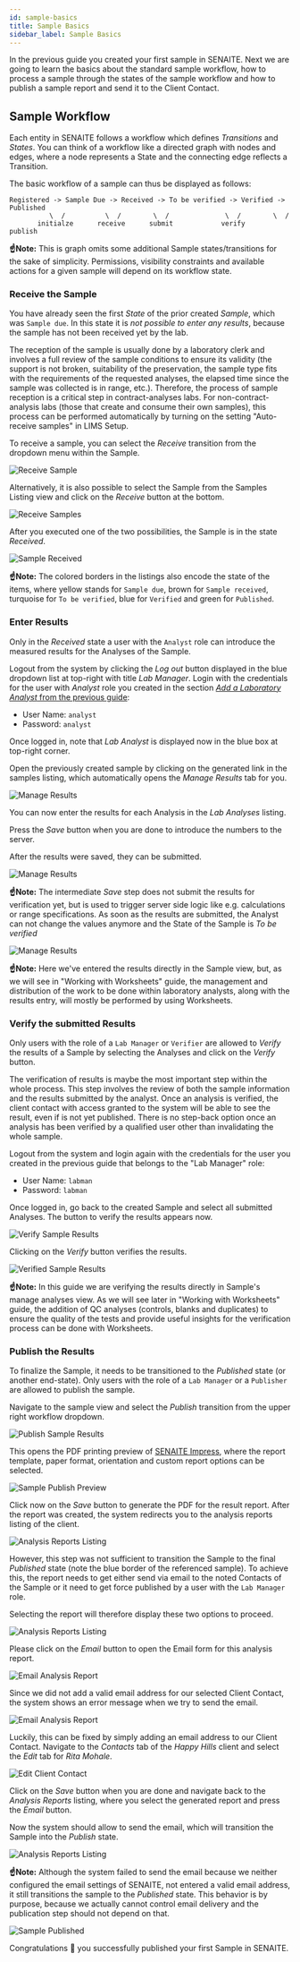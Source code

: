 ```yaml
---
id: sample-basics
title: Sample Basics
sidebar_label: Sample Basics
---
```


In the previous guide you created your first sample in SENAITE. Next we are
going to learn the basics about the standard sample workflow, how to process a
sample through the states of the sample workflow and how to publish a sample
report and send it to the Client Contact.


## Sample Workflow

Each entity in SENAITE follows a workflow which defines *Transitions* and
*States*. You can think of a workflow like a directed graph with nodes and edges,
where a node represents a State and the connecting edge reflects a Transition.

The basic workflow of a sample can thus be displayed as follows:

```text
Registered -> Sample Due -> Received -> To be verified -> Verified -> Published
          \  /          \  /        \  /              \  /        \  /
       initialze      receive      submit            verify      publish
```

**☝️Note:**
This is graph omits some additional Sample states/transitions for the sake of 
simplicity. Permissions, visibility constraints and available actions for a 
given sample will depend on its workflow state.


### Receive the Sample

You have already seen the first *State* of the prior created *Sample*, which was
`Sample due`. In this state it is *not possible to enter any results*, because the
sample has not been received yet by the lab. 

The reception of the sample is usually done by a laboratory clerk and involves 
a full review of the sample conditions to ensure its validity (the support is 
not broken, suitability of the preservation, the sample type fits with the 
requirements of the requested analyses, the elapsed time since the sample was 
collected is in range, etc.). Therefore, the process of sample reception is a 
critical step in contract-analyses labs. For non-contract-analysis labs (those 
that create and consume their own samples), this process can be performed 
automatically by turning on the setting "Auto-receive samples" in LIMS Setup.  

To receive a sample, you can select the *Receive* transition from the dropdown
menu within the Sample.

![Receive Sample](/screenshots/transition_receive_sample.png "Receive Sample")

Alternatively, it is also possible to select the Sample from the Samples Listing
view and click on the *Receive* button at the bottom.

![Receive Samples](/screenshots/transition_receive_samples.png "Receive Samples")

After you executed one of the two possibilities, the Sample is in the state *Received*.

![Sample Received](/screenshots/sample_received.png "Sample Received")

**☝️Note:**
The colored borders in the listings also encode the state of the items,
where yellow stands for `Sample due`, brown for `Sample received`, turquoise for
`To be verified`, blue for `Verified` and green for `Published`.


### Enter Results 

Only in the *Received* state a user with the `Analyst` role can introduce the 
measured results for the Analyses of the Sample.

Logout from the system by clicking the *Log out* button displayed in the blue 
dropdown list at top-right with title *Lab Manager*. Login with the credentials 
for the user with *Analyst* role you created in the section 
[*Add a Laboratory Analyst* from the previous guide](quickstart#add-a-laboratory-analyst):

- User Name: `analyst`
- Password: `analyst`

Once logged in, note that *Lab Analyst* is displayed now in the blue box at 
top-right corner.

Open the previously created sample by clicking on the generated 
link in the samples listing, which automatically opens the *Manage Results* tab 
for you.

![Manage Results](/screenshots/sample_manage_results.png "Sample Manage Results")

You can now enter the results for each Analysis in the *Lab Analyses* listing.

Press the *Save* button when you are done to introduce the numbers to the server.

After the results were saved, they can be submitted.

![Manage Results](/screenshots/sample_manage_results_saved.png "Sample Manage Results")

**☝️Note:**
The intermediate *Save* step does not submit the results for verification yet,
but is used to trigger server side logic like e.g. calculations or range
specifications. As soon as the results are submitted, the Analyst can not change
the values anymore and the State of the Sample is *To be verified*

![Manage Results](/screenshots/sample_manage_results_submitted.png "Sample Manage Results")

**☝️Note:**
Here we've entered the results directly in the Sample view, but, as we will see
in "Working with Worksheets" guide, the management and distribution of the
work to be done within laboratory analysts, along with the results entry, will
mostly be performed by using Worksheets. 


### Verify the submitted Results

Only users with the role of a `Lab Manager` or `Verifier` are allowed to
*Verify* the results of a Sample by selecting the Analyses and click on the
*Verify* button.

The verification of results is maybe the most important step within the whole
process. This step involves the review of both the sample information and the 
results submitted by the analyst. Once an analysis is verified, the client 
contact with access granted to the system will be able to see the result, 
even if is not yet published. There is no step-back option once an analysis has
been verified by a qualified user other than invalidating the whole sample.

Logout from the system and login again with the credentials for the user you
created in the previous guide that belongs to the "Lab Manager" role:

- User Name: `labman`
- Password: `labman`

Once logged in, go back to the created Sample and select all submitted Analyses. 
The button to verify the results appears now.

![Verify Sample Results](/screenshots/sample_verify_results.png "Verify Sample Results")

Clicking on the *Verify* button verifies the results.

![Verified Sample Results](/screenshots/sample_verified_results.png "Verified Sample Results")

**☝️Note:**
In this guide we are verifying the results directly in Sample's manage analyses 
view. As we will see later in "Working with Worksheets" guide, the addition of 
QC analyses (controls, blanks and duplicates) to ensure the quality of the tests
and provide useful insights for the verification process can be done with
Worksheets.


### Publish the Results

To finalize the Sample, it needs to be transitioned to the *Published* state (or
another end-state). Only users with the role of a `Lab Manager` or a `Publisher`
are allowed to publish the sample.

Navigate to the sample view and select the *Publish* transition from the upper
right workflow dropdown.

![Publish Sample Results](/screenshots/sample_publish_results.png "Publish Sample Results")

This opens the PDF printing preview of [SENAITE Impress][SENAITE-impress], where
the report template, paper format, orientation and custom report options can be
selected.

![Sample Publish Preview](/screenshots/sample_publish_preview.png "Sample Publish Preview")

Click now on the *Save* button to generate the PDF for the result report. After
the report was created, the system redirects you to the analysis reports listing
of the client.

![Analysis Reports Listing](/screenshots/client_analysis_reports_listing.png "Analysis Reports Listing")

However, this step was not sufficient to transition the Sample to the final
*Published* state (note the blue border of the referenced sample). To achieve
this, the report needs to get either send via email to the noted Contacts of the
Sample or it need to get force published by a user with the `Lab Manager` role.

Selecting the report will therefore display these two options to proceed.

![Analysis Reports Listing](/screenshots/client_analysis_reports_listing_publish.png "Analysis Reports Listing")

Please click on the *Email* button to open the Email form for this analysis report.

![Email Analysis Report](/screenshots/client_analysis_report_email.png "Email Analysis Report")

Since we did not add a valid email address for our selected Client Contact, the
system shows an error message when we try to send the email.

![Email Analysis Report](/screenshots/client_analysis_report_email_failed.png "Email Analysis Report")

Luckily, this can be fixed by simply adding an email address to our Client
Contact. Navigate to the *Contacts* tab of the *Happy Hills* client and select
the *Edit* tab for *Rita Mohale*.

![Edit Client Contact](/screenshots/client_contact_edit.png "Edit Client Contact")

Click on the *Save* button when you are done and navigate back to the *Analysis
Reports* listing, where you select the generated report and press the *Email*
button.

Now the system should allow to send the email, which will transition the Sample
into the *Publish* state.

![Analysis Reports Listing](/screenshots/client_analysis_reports_listing_2.png "Analysis Reports Listing")

**☝️Note:**
Although the system failed to send the email because we neither configured the
email settings of SENAITE, not entered a valid email address, it still
transitions the sample to the *Published* state.
This behavior is by purpose, because we actually cannot control email delivery
and the publication step should not depend on that.

![Sample Published](/screenshots/sample_published.png "Sample Published")

Congratulations 🙌 you successfully published your first Sample in SENAITE.


[SENAITE-impress]: https://github.com/senaite/senaite.impress  "HTML to PDF Rendering Engine for SENAITE"
